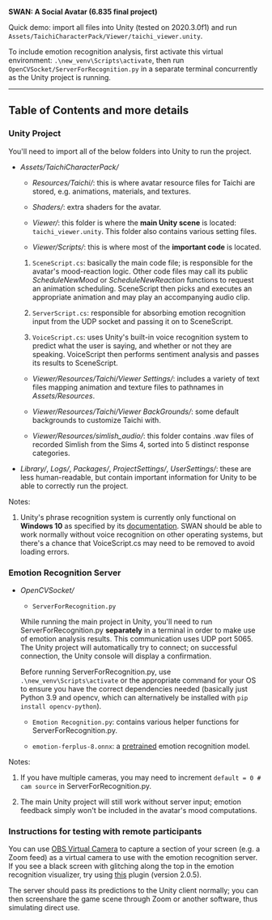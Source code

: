 **SWAN: A Social Avatar (6.835 final project)**

Quick demo: import all files into Unity (tested on 2020.3.0f1) and run `Assets/TaichiCharacterPack/Viewer/taichi_viewer.unity`.

To include emotion recognition analysis, first activate this virtual environment: `.\new_venv\Scripts\activate`, then run `OpenCVSocket/ServerForRecognition.py` in a separate terminal concurrently as the Unity project is running.

---

## Table of Contents and more details

### Unity Project
You'll need to import all of the below folders into Unity to run the project.

 - *Assets/TaichiCharacterPack/*
 
   - *Resources/Taichi/*: this is where avatar resource files for Taichi are stored, e.g. animations, materials, and textures.
 
   - *Shaders/*: extra shaders for the avatar.
 
   - *Viewer/*: this folder is where the **main Unity scene** is located: `taichi_viewer.unity`. This folder also contains various setting files.
 
   - *Viewer/Scripts/*: this is where most of the **important code** is located.
 
   1. `SceneScript.cs`: basically the main code file; is responsible for the avatar's mood-reaction logic.
 Other code files may call its public *ScheduleNewMood* or *ScheduleNewReaction* functions to request an animation scheduling. SceneScript then picks and executes an appropriate animation and may play an accompanying audio clip.
 
   2. `ServerScript.cs`: responsible for absorbing emotion recognition input from the UDP socket and passing it on to SceneScript.
  
   3. `VoiceScript.cs`: uses Unity's built-in voice recognition system to predict what the user is saying, and whether or not they are speaking. VoiceScript then performs sentiment analysis and passes its results to SceneScript.
 
   - *Viewer/Resources/Taichi/Viewer Settings/*: includes a variety of text files mapping animation and texture files to pathnames in *Assets/Resources*.
 
   - *Viewer/Resources/Taichi/Viewer BackGrounds/*: some default backgrounds to customize Taichi with.
 
   - *Viewer/Resources/simlish_audio/*: this folder contains .wav files of recorded Simlish from the Sims 4, sorted into 5 distinct response categories.

 - *Library/*, *Logs/*, *Packages/*, *ProjectSettings/*, *UserSettings/*: these are less human-readable, but contain important information for Unity to be able to correctly run the project.
 
Notes:

1. Unity's phrase recognition system is currently only functional on **Windows 10** as specified by its [documentation](https://docs.unity3d.com/ScriptReference/Windows.Speech.PhraseRecognitionSystem.html). SWAN should be able to work normally without voice recognition on other operating systems, but there's a chance that VoiceScript.cs may need to be removed to avoid loading errors.
 
### Emotion Recognition Server

 - *OpenCVSocket/*
 
   - `ServerForRecognition.py`
 
   While running the main project in Unity, you'll need to run ServerForRecognition.py **separately** in a terminal in order to make use of emotion analysis results. This communication uses UDP port 5065. The Unity project will automatically try to connect; on successful connection, the Unity console will display a confirmation.

   Before running ServerForRecognition.py, use `.\new_venv\Scripts\activate` or the appropriate command for your OS to ensure you have the correct dependencies needed (basically just Python 3.9 and opencv, which can alternatively be installed with `pip install opencv-python`).

   - `Emotion Recognition.py`: contains various helper functions for ServerForRecognition.py.

   - `emotion-ferplus-8.onnx`: a [pretrained](https://bleedai.com/facial-expression-recognition-emotion-recognition-with-opencv/) emotion recognition model.

Notes:

1. If you have multiple cameras, you may need to increment `default = 0 # cam source` in ServerForRecognition.py.

2. The main Unity project will still work without server input; emotion feedback simply won't be included in the avatar's mood computations.

### Instructions for testing with remote participants

You can use [OBS Virtual Camera](https://obsproject.com/download) to capture a section of your screen (e.g. a Zoom feed) as a virtual camera to use with the emotion recognition server. If you see a black screen with glitching along the top in the emotion recognition visualizer, try using [this](https://github.com/Fenrirthviti/obs-virtual-cam) plugin (version 2.0.5).

The server should pass its predictions to the Unity client normally; you can then screenshare the game scene through Zoom or another software, thus simulating direct use.
